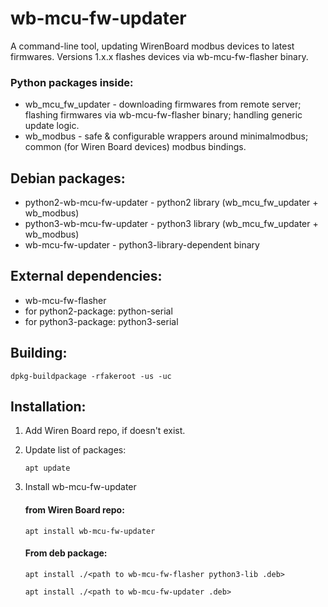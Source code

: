 # wb-mcu-fw-updater
A command-line tool, updating WirenBoard modbus devices to latest firmwares. Versions 1.x.x flashes devices via wb-mcu-fw-flasher binary.

### Python packages inside:
* wb_mcu_fw_updater - downloading firmwares from remote server; flashing firmwares via wb-mcu-fw-flasher binary; handling generic update logic.
* wb_modbus - safe & configurable wrappers around minimalmodbus; common (for Wiren Board devices) modbus bindings.

## Debian packages:
* python2-wb-mcu-fw-updater - python2 library (wb_mcu_fw_updater + wb_modbus)
* python3-wb-mcu-fw-updater - python3 library (wb_mcu_fw_updater + wb_modbus)
* wb-mcu-fw-updater - python3-library-dependent binary

## External dependencies:
* wb-mcu-fw-flasher
* for python2-package: python-serial
* for python3-package: python3-serial

## Building:
`dpkg-buildpackage -rfakeroot -us -uc`

## Installation:
1. Add Wiren Board repo, if doesn't exist.
2. Update list of packages:

    `apt update`
3. Install wb-mcu-fw-updater

    #### from Wiren Board repo:

    `apt install wb-mcu-fw-updater`

    #### From deb package:

    `apt install ./<path to wb-mcu-fw-flasher python3-lib .deb>`

    `apt install ./<path to wb-mcu-fw-updater .deb>`
